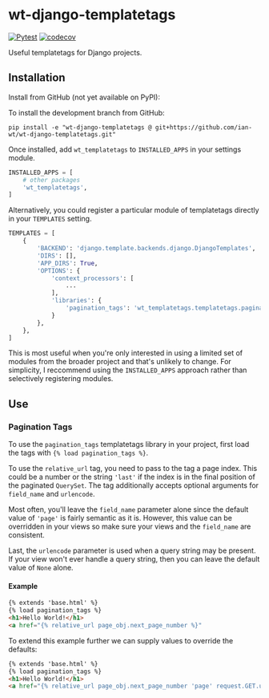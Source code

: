 # wt-django-templatetags
[![Pytest](https://github.com/ian-wt/wt-django-templatetags/actions/workflows/pytest.yaml/badge.svg)](https://github.com/ian-wt/wt-django-templatetags/actions/workflows/pytest.yaml)
[![codecov](https://codecov.io/gh/ian-wt/wt-django-templatetags/graph/badge.svg?token=9MHTDPGG1N)](https://codecov.io/gh/ian-wt/wt-django-templatetags)

Useful templatetags for Django projects.

## Installation
Install from GitHub (not yet available on PyPI):

To install the development branch from GitHub:
```shell
pip install -e "wt-django-templatetags @ git+https://github.com/ian-wt/wt-django-templatetags.git"
```

Once installed, add ```wt_templatetags``` to ```INSTALLED_APPS``` in your settings module.

```python
INSTALLED_APPS = [
    # other packages
    'wt_templatetags',
]
```

Alternatively, you could register a particular module of templatetags directly in your
```TEMPLATES``` setting.

```python
TEMPLATES = [
    {
        'BACKEND': 'django.template.backends.django.DjangoTemplates',
        'DIRS': [],
        'APP_DIRS': True,
        'OPTIONS': {
            'context_processors': [
                ...
            ],
            'libraries': {
                'pagination_tags': 'wt_templatetags.templatetags.pagination_tags',
            }
        },
    },
]
```
This is most useful when you're only interested in using a limited set
of modules from the broader project and that's unlikely to change. 
For simplicity, I reccommend using the ```INSTALLED_APPS``` approach rather 
than selectively registering modules.

## Use
### Pagination Tags
To use the ```pagination_tags``` templatetags library in your project,
first load the tags with ```{% load pagination_tags %}```.

To use the ```relative_url``` tag, you need to pass to the tag a page index.
This could be a number or the string ```'last'``` if the index is in the final
position of the paginated ```QuerySet```. The tag additionally accepts optional
arguments for ```field_name``` and ```urlencode```.

Most often, you'll leave the ```field_name``` parameter alone since the default
value of ```'page'``` is fairly semantic as it is. However, this value can be
overridden in your views so make sure your views and the ```field_name``` 
are consistent.

Last, the ```urlencode``` parameter is used when a query string may be present.
If your view won't ever handle a query string, then you can leave the default
value of ```None``` alone.

#### Example
```html
{% extends 'base.html' %}
{% load pagination_tags %}
<h1>Hello World!</h1>
<a href="{% relative_url page_obj.next_page_number %}"
```
To extend this example further we can supply values to override the defaults:
```html
{% extends 'base.html' %}
{% load pagination_tags %}
<h1>Hello World!</h1>
<a href="{% relative_url page_obj.next_page_number 'page' request.GET.urlencode %}">
```

